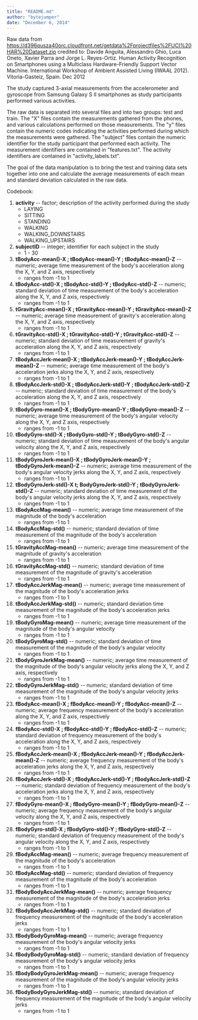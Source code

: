 ```yaml
---
title: "README.md"
author: "bytejumper"
date: "December 6, 2014"
---
```


Raw data from https://d396qusza40orc.cloudfront.net/getdata%2Fprojectfiles%2FUCI%20HAR%20Dataset.zip 
credited to: Davide Anguita, Alessandro Ghio, Luca Oneto, Xavier Parra and Jorge L. Reyes-Ortiz. Human Activity Recognition on Smartphones using a Multiclass Hardware-Friendly Support Vector Machine. International Workshop of Ambient Assisted Living (IWAAL 2012). Vitoria-Gasteiz, Spain. Dec 2012

The study captured 3-axial measurements from the accelerometer and gyroscope from Samsung Galaxy S II smartphones as study participants performed various activities.

The raw data is separated into several files and into two groups: test and train.  The "X" files contain the measurements gathered from the phones, and various calculations performed on those measurements.  The "y" files contain the numeric codes indicating the activities performed during which the measurements were gathered.  The "subject" files contain the numeric identifier for the study participant that performed each activity.  The measurement identifiers are contained in "features.txt".  The activity identifiers are contained in "activity_labels.txt". 

The goal of the data manipulation is to bring the test and training data sets together into one and calculate the average measurements of each mean and standard deviation calculated in the raw data.

Codebook:
<ol>
<li><b>activity</b> -- factor; description of the activity performed during the study
    <ul>
    <li>LAYING</li>
    <li>SITTING</li>
    <li>STANDING</li>
    <li>WALKING</li>
    <li>WALKING_DOWNSTAIRS</li>
    <li>WALKING_UPSTAIRS</li>
    </ul>
</li>
<li><b>subjectID</b> -- integer; identifier for each subject in the study
        <ul><li>1 - 30</li></ul>
</li>
<li><b>tBodyAcc-mean()-X ; tBodyAcc-mean()-Y ; tBodyAcc-mean()-Z</b> -- numeric; average time measurement of the body's acceleration along the X, Y, and Z axis, respectively
        <ul><li>ranges from -1 to 1</li></ul>
</li>
<li><b>tBodyAcc-std()-X ; tBodyAcc-std()-Y ; tBodyAcc-std()-Z</b> -- numeric; standard deviation of time measurement of the body's acceleration along the X, Y, and Z axis, respectively
        <ul><li>ranges from -1 to 1</li></ul>
</li>
<li><b>tGravityAcc-mean()-X ; tGravityAcc-mean()-Y ; tGravityAcc-mean()-Z</b> -- numeric; average time measurement of gravity's acceleration along the X, Y, and Z axis, respectively
        <ul><li>ranges from -1 to 1</li></ul>
</li>
<li><b>tGravityAcc-std()-X ; tGravityAcc-std()-Y ; tGravityAcc-std()-Z</b> -- numeric; standard deviation of time measurement of gravity's acceleration along the X, Y, and Z axis, respectively
        <ul><li>ranges from -1 to 1</li></ul>
</li>
<li><b>tBodyAccJerk-mean()-X ; tBodyAccJerk-mean()-Y ; tBodyAccJerk-mean()-Z</b> -- numeric; average time measurement of the body's acceleration jerks along the X, Y, and Z axis, respectively
        <ul><li>ranges from -1 to 1</li></ul>
</li>
<li><b>tBodyAccJerk-std()-X ; tBodyAccJerk-std()-Y ; tBodyAccJerk-std()-Z</b> -- numeric; standard deviation of time measurement of the body's acceleration along the X, Y, and Z axis, respectively
        <ul><li>ranges from -1 to 1</li></ul>
</li>
<li><b>tBodyGyro-mean()-X ; tBodyGyro-mean()-Y ; tBodyGyro-mean()-Z</b> -- numeric; average time measurement of the body's angular velocity along the X, Y, and Z axis, respectively
        <ul><li>ranges from -1 to 1</li></ul>
</li>
<li><b>tBodyGyro-std()-X ; tBodyGyro-std()-Y ; tBodyGyro-std()-Z</b> -- numeric; standard deviation of time measurement of the body's angular velocity along the X, Y, and Z axis, respectively
        <ul><li>ranges from -1 to 1</li></ul>
</li>
<li><b>tBodyGyroJerk-mean()-X ; tBodyGyroJerk-mean()-Y ; tBodyGyroJerk-mean()-Z</b> -- numeric; average time measurement of the body's angular velocity jerks along the X, Y, and Z axis, respectively
        <ul><li>ranges from -1 to 1</li></ul>
</li>
<li><b>tBodyGyroJerk-std()-X t; BodyGyroJerk-std()-Y ; tBodyGyroJerk-std()-Z</b> -- numeric; standard deviation of time measurement of the body's angular velocity jerks along the X, Y, and Z axis, respectively
        <ul><li>ranges from -1 to 1</li></ul>
</li>
<li><b>tBodyAccMag-mean()</b> -- numeric; average time measurement of the magnitude of the body's acceleration
        <ul><li>ranges from -1 to 1</li></ul>
</li>
<li><b>tBodyAccMag-std()</b> -- numeric; standard deviation of time measurement of the magnitude of the body's acceleration
        <ul><li>ranges from -1 to 1</li></ul>
</li>
<li><b>tGravityAccMag-mean()</b> -- numeric; average time measurement of the magnitude of gravity's acceleration
        <ul><li>ranges from -1 to 1</li></ul>
</li>
<li><b>tGravityAccMag-std()</b> -- numeric; standard deviation of time measurement of the magnitude of gravity's acceleration
        <ul><li>ranges from -1 to 1</li></ul>
</li>
<li><b>tBodyAccJerkMag-mean()</b> -- numeric; average time measurement of the magnitude of the body's acceleration jerks
        <ul><li>ranges from -1 to 1</li></ul>
</li>
<li><b>tBodyAccJerkMag-std()</b> -- numeric; standard deviation time measurement of the magnitude of the body's acceleration jerks
        <ul><li>ranges from -1 to 1</li></ul>
</li>
<li><b>tBodyGyroMag-mean()</b> -- numeric; average time measurement of the magnitude of the body's angular velocity
        <ul><li>ranges from -1 to 1</li></ul>
</li>
<li><b>tBodyGyroMag-std()</b> -- numeric; standard deviation of time measurement of the magnitude of the body's angular velocity
        <ul><li>ranges from -1 to 1</li></ul>
</li>
<li><b>tBodyGyroJerkMag-mean()</b> -- numeric; average time measurement of the magnitude of the body's angular velocity jerks along the X, Y, and Z axis, respectively
        <ul><li>ranges from -1 to 1</li></ul>
</li>
<li><b>tBodyGyroJerkMag-std()</b> -- numeric; standard deviation of time measurement of the magnitude of the body's angular velocity jerks
        <ul><li>ranges from -1 to 1</li></ul>
</li>
<li><b>fBodyAcc-mean()-X ; fBodyAcc-mean()-Y ; fBodyAcc-mean()-Z</b> -- numeric; average frequency measurement of the body's acceleration along the X, Y, and Z axis, respectively
        <ul><li>ranges from -1 to 1</li></ul>
</li>
<li><b>fBodyAcc-std()-X ; fBodyAcc-std()-Y ; fBodyAcc-std()-Z</b> -- numeric; standard deviation of frequency measurement of the body's acceleration along the X, Y, and Z axis, respectively
        <ul><li>ranges from -1 to 1</li></ul>
</li>
<li><b>fBodyAccJerk-mean()-X ; fBodyAccJerk-mean()-Y ; fBodyAccJerk-mean()-Z</b> -- numeric; average frequency measurement of the body's acceleration jerks along the X, Y, and Z axis, respectively
        <ul><li>ranges from -1 to 1</li></ul>
</li>
<li><b>fBodyAccJerk-std()-X ; fBodyAccJerk-std()-Y ; fBodyAccJerk-std()-Z</b> -- numeric; standard deviation of frequency measurement of the body's acceleration jerks along the X, Y, and Z axis, respectively
        <ul><li>ranges from -1 to 1</li></ul>
</li>
<li><b>fBodyGyro-mean()-X ; fBodyGyro-mean()-Y ; fBodyGyro-mean()-Z</b> -- numeric; average frequency measurement of the body's angular velocity along the X, Y, and Z axis, respectively
        <ul><li>ranges from -1 to 1</li></ul>
</li>
<li><b>fBodyGyro-std()-X ; fBodyGyro-std()-Y ; fBodyGyro-std()-Z</b> -- numeric; standard deviation of frequency measurement of the body's angular velocity along the X, Y, and Z axis, respectively
        <ul><li>ranges from -1 to 1</li></ul>
</li>
<li><b>fBodyAccMag-mean()</b> -- numeric; average frequency measurement of the magnitude of the body's acceleration
        <ul><li>ranges from -1 to 1</li></ul>
</li>
<li><b>fBodyAccMag-std()</b> -- numeric; standard deviation of frequency measurement of the magnitude of the body's acceleration
        <ul><li>ranges from -1 to 1</li></ul>
</li>
<li><b>fBodyBodyAccJerkMag-mean()</b> -- numeric; average frequency measurement of the magnitude of the body's acceleration jerks
        <ul><li>ranges from -1 to 1</li></ul>
</li>
<li><b>fBodyBodyAccJerkMag-std()</b> -- numeric; standard deviation of frequency measurement of the magnitude of the body's acceleration jerks
        <ul><li>ranges from -1 to 1</li></ul>
</li>
<li><b>fBodyBodyGyroMag-mean()</b> -- numeric; average frequency measurement of the body's angular velocity jerks
        <ul><li>ranges from -1 to 1</li></ul>
</li>
<li><b>fBodyBodyGyroMag-std()</b> -- numeric; standard deviation of frequency measurement of the body's angular velocity jerks
        <ul><li>ranges from -1 to 1</li></ul>
</li>
<li><b>fBodyBodyGyroJerkMag-mean()</b> -- numeric; average frequency measurement of the magnitude of the body's angular velocity jerks
        <ul><li>ranges from -1 to 1</li></ul>
</li>
<li><b>fBodyBodyGyroJerkMag-std()</b> -- numeric; standard deviation of frequency measurement of the magnitude of the body's angular velocity jerks
        <ul><li>ranges from -1 to 1</li></ul>
</li>
</ol>